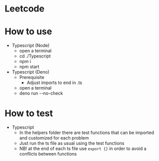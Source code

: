 # Leetcode

# How to use

-   Typescript (Node)
    -   open a terminal
    -   cd ./Typescript
    -   npm i
    -   npm start <path to problem>
-   Typescript (Deno)
    -   Prerequisite
        -   Adjust imports to end in .ts
    -   open a terminal
    -   deno run --no-check <path to problem>

# How to test

-   Typescript
    -   In the helpers folder there are test functions that can be imported and customized for each problem
    -   Just run the ts file as usual using the test functions
    -   NB! at the end of each ts file use `export {}` in order to avoid a conflicts between functions
